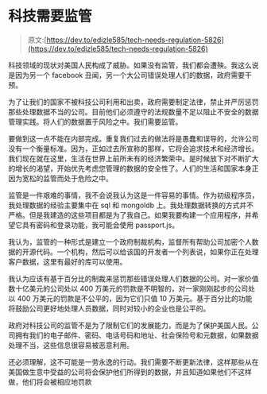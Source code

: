 # 科技需要监管

> 原文:[https://dev.to/edizle585/tech-needs-regulation-5826](https://dev.to/edizle585/tech-needs-regulation-5826)

科技领域的现状对美国人民构成了威胁。如果没有监管，我们都会遭殃。我这么说是因为另一个 facebook 丑闻，另一个大公司错误处理人们的数据，政府需要干预。

为了让我们的国家不被科技公司利用和出卖，政府需要制定法律，禁止并严厉惩罚那些处理数据不当的公司。目前他们必须遵守的法规数量不足以阻止不安全的数据管理实践。将人们的数据置于风险之中。我们需要监管。

要做到这一点不能在内部完成。重复我们过去的做法将是愚蠢和误导的，允许公司没有一个衡量标准。因为，正如过去所宣称的那样，它将会追求技术和经济增长。我们现在就在这里，生活在世界上前所未有的经济繁荣中。是时候放下对不断扩大的增长的渴望，开始优先考虑您管理的数据的安全性了。人们的生活和国家本身正因为宽松的监管而处于危险之中。

监管是一件艰难的事情，我不会说我认为这是一件容易的事情。作为初级程序员，我处理数据的经验主要集中在 sql 和 mongoldb 上。我处理数据转换的方式并不严格。但是我建造的这些项目都是为了我自己。如果我要构建一个应用程序，并希望它具有密码和登录功能，我可能会使用 passport.js。

我认为，监管的一种形式是建立一个政府制裁机构，监督所有帮助公司加密个人数据的开源代码。一个机构，然后可以给该国的开发者一个列表说，如果你正在处理客户数据，这里有最好的库可以使用。

我认为应该有基于百分比的制裁来惩罚那些错误处理人们数据的公司。对一家价值数十亿美元的公司处以 400 万美元的罚款是不明智的，对一家刚刚起步的公司处以 400 万美元的罚款是不公平的，因为它们只值 10 万美元。基于百分比的功能将鼓励公司更好地处理人员数据，同时对较小的企业也是公平的。

政府对科技公司的监管不是为了限制它们的发展能力，而是为了保护美国人民。公司拥有我们的电子邮件、密码、电话号码和地址、社会保险号和元数据，如果数据处理不当，这些信息很容易被恶意利用。

还必须理解，这不可能是一劳永逸的行动。我们需要不断更新法律，这样那些从在美国做生意中受益的公司将会保护他们所得到的数据，并且知道如果他们不这样做，他们将会被相应地罚款